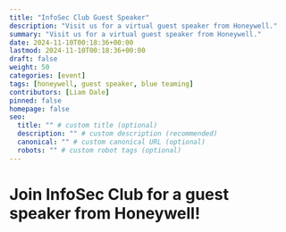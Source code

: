 ```yaml
---
title: "InfoSec Club Guest Speaker"
description: "Visit us for a virtual guest speaker from Honeywell."
summary: "Visit us for a virtual guest speaker from Honeywell."
date: 2024-11-10T00:18:36+00:00
lastmod: 2024-11-10T00:18:36+00:00
draft: false
weight: 50
categories: [event]
tags: [honeywell, guest speaker, blue teaming]
contributors: [Liam Dale]
pinned: false
homepage: false
seo:
  title: "" # custom title (optional)
  description: "" # custom description (recommended)
  canonical: "" # custom canonical URL (optional)
  robots: "" # custom robot tags (optional)
---
```


# Join InfoSec Club for a guest speaker from Honeywell!


